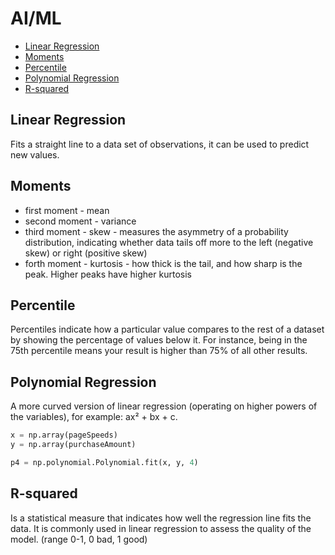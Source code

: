 # AI/ML
- [Linear Regression](#linear_regression)
- [Moments](#moments)
- [Percentile](#percentile)
- [Polynomial Regression](#polynomial_regression)
- [R-squared](#r-squared)

## Linear Regression <a name="linear_regression"></a> 
Fits a straight line to a data set of observations, it can be used to predict new values.

## Moments <a name="moments"></a>
- first moment - mean
- second moment - variance
- third moment - skew -  measures the asymmetry of a probability distribution, indicating whether data tails off more to the left (negative skew) or right (positive skew)
- forth moment - kurtosis - how thick is the tail, and how sharp is the peak. Higher peaks have higher kurtosis

## Percentile <a name="percentile"></a>
Percentiles indicate how a particular value compares to the rest of a dataset by showing the percentage of values below it. For instance, being in the 75th percentile means your result is higher than 75% of all other results.

## Polynomial Regression <a name="polynomial_regression"></a>
A more curved version of linear regression (operating on higher powers of the variables), for example: ax² + bx + c. 
```python
x = np.array(pageSpeeds)
y = np.array(purchaseAmount)

p4 = np.polynomial.Polynomial.fit(x, y, 4)
```

## R-squared <a name="r-squared"></a>
Is a statistical measure that indicates how well the regression line fits the data. It is commonly used in linear regression to assess the quality of the model. (range 0-1, 0 bad, 1 good)
